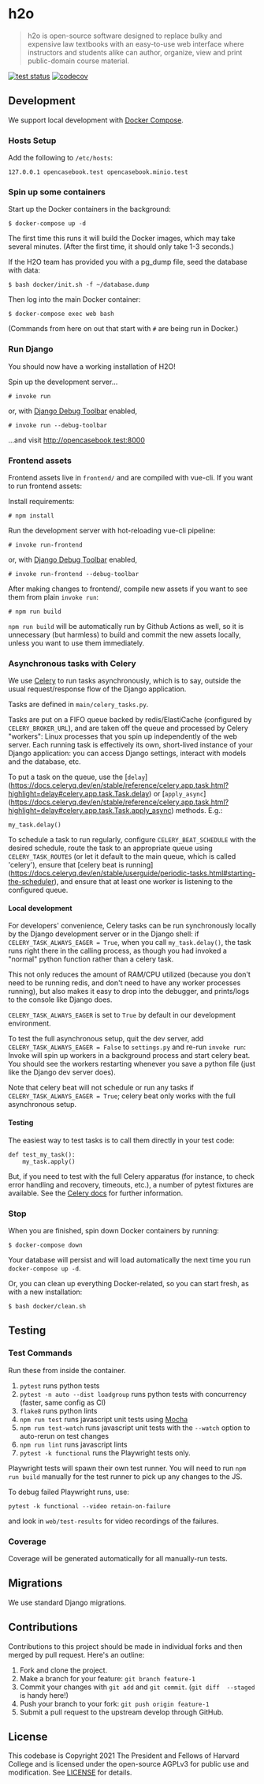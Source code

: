 # h2o

> h2o is open-source software designed to replace bulky and expensive law textbooks with an easy-to-use web interface
>where instructors and students alike can author, organize, view and print public-domain course material.


[![test status](https://github.com/harvard-lil/h2o/actions/workflows/tests.yml/badge.svg)](https://github.com/harvard-lil/h2o/actions)
[![codecov](https://codecov.io/gh/harvard-lil/h2o/branch/develop/graph/badge.svg)](https://codecov.io/gh/harvard-lil/h2o)

## Development

We support local development with [Docker Compose](https://docs.docker.com/compose/).

### Hosts Setup

Add the following to `/etc/hosts`:

    127.0.0.1 opencasebook.test opencasebook.minio.test

### Spin up some containers

Start up the Docker containers in the background:

    $ docker-compose up -d

The first time this runs it will build the Docker images, which
may take several minutes. (After the first time, it should only take
1-3 seconds.)

If the H2O team has provided you with a pg_dump file, seed the database with data:

    $ bash docker/init.sh -f ~/database.dump

Then log into the main Docker container:

    $ docker-compose exec web bash

(Commands from here on out that start with `#` are being run in Docker.)

### Run Django

You should now have a working installation of H2O!

Spin up the development server...

    # invoke run

or, with [Django Debug Toolbar](https://django-debug-toolbar.readthedocs.io/en/latest/index.html#) enabled,

    # invoke run --debug-toolbar

...and visit http://opencasebook.test:8000

### Frontend assets

Frontend assets live in `frontend/` and are compiled with vue-cli. If you want to run frontend assets:

Install requirements:

    # npm install

Run the development server with hot-reloading vue-cli pipeline:

    # invoke run-frontend

or, with [Django Debug Toolbar](https://django-debug-toolbar.readthedocs.io/en/latest/index.html#) enabled,

    # invoke run-frontend --debug-toolbar

After making changes to frontend/, compile new assets if you want to see them from plain `invoke run`:

    # npm run build

`npm run build` will be automatically run by Github Actions as well, so it is unnecessary (but harmless) to build and
commit the new assets locally, unless you want to use them immediately.

### Asynchronous tasks with Celery

We use [Celery](https://docs.celeryq.dev/en/stable/index.html) to run tasks
asynchronously, which is to say, outside the usual request/response flow of the
Django application.

Tasks are defined in `main/celery_tasks.py`.

Tasks are put on a FIFO queue backed by redis/ElastiCache (configured by
`CELERY_BROKER_URL`), and are taken off the queue and processed by
Celery "workers": Linux processes that you spin up independently of the web
server. Each running task is effectively its own, short-lived instance of your
Django application: you can access Django settings, interact with models and
the database, etc.

To put a task on the queue, use the [`delay`]
(https://docs.celeryq.dev/en/stable/reference/celery.app.task.html?highlight=delay#celery.app.task.Task.delay)
or [`apply_async`]
(https://docs.celeryq.dev/en/stable/reference/celery.app.task.html?highlight=delay#celery.app.task.Task.apply_async)
methods. E.g.:

    my_task.delay()

To schedule a task to run regularly, configure `CELERY_BEAT_SCHEDULE` with the
desired schedule, route the task to an appropriate queue using
`CELERY_TASK_ROUTES` (or let it default to the main queue, which is
called 'celery'), ensure that [celery beat is running]
(https://docs.celeryq.dev/en/stable/userguide/periodic-tasks.html#starting-the-scheduler),
and ensure that at least one worker is listening to the configured queue.

#### Local development

For developers' convenience, Celery tasks can be run synchronously locally by
the Django development server or in the Django shell: if
`CELERY_TASK_ALWAYS_EAGER = True`, when you call `my_task.delay()`, the task
runs right there in the calling process, as though you had invoked a "normal"
python function rather than a celery task.

This not only reduces the amount of RAM/CPU utilized (because you don't need to
be running redis, and don't need to have any worker processes running), but
also makes it easy to drop into the debugger, and prints/logs to the console
like Django does.

`CELERY_TASK_ALWAYS_EAGER` is set to `True` by default in our development
environment.

To test the full asynchronous setup, quit the dev server, add
`CELERY_TASK_ALWAYS_EAGER = False` to `settings.py` and re-run `invoke run`:
Invoke will spin up workers in a background process and start celery beat. You
should see the workers restarting whenever you save a python file (just like
the Django dev server does).

Note that celery beat will not schedule or run any tasks if
`CELERY_TASK_ALWAYS_EAGER = True`; celery beat only works with the full
asynchronous setup.

#### Testing

The easiest way to test tasks is to call them directly in your test code:

    def test_my_task():
        my_task.apply()

But, if you need to test with the full Celery apparatus (for instance, to check error handling and recovery, timeouts, etc.), a number of pytest fixtures are available. See the [Celery docs](https://docs.celeryq.dev/en/stable/userguide/testing.html) for further information.


### Stop

When you are finished, spin down Docker containers by running:

    $ docker-compose down

Your database will persist and will load automatically the next time you run `docker-compose up -d`.

Or, you can clean up everything Docker-related, so you can start fresh, as with a new installation:

    $ bash docker/clean.sh


## Testing

### Test Commands

Run these from inside the container.

1. `pytest` runs python tests
1. `pytest -n auto --dist loadgroup` runs python tests with concurrency (faster, same config as CI)
1. `flake8` runs python lints
1. `npm run test` runs javascript unit tests using [Mocha](https://mochajs.org)
1. `npm run test-watch` runs javascript unit tests with the `--watch` option to auto-rerun on test changes
1. `npm run lint` runs javascript lints
1. `pytest -k functional` runs the Playwright tests only.

Playwright tests will spawn their own test runner. You will need to run `npm run build` manually for the test runner to pick up any changes to the JS.

To debug failed Playwright runs, use:

```
pytest -k functional --video retain-on-failure
```

and look in `web/test-results` for video recordings of the failures.

### Coverage

Coverage will be generated automatically for all manually-run tests.

## Migrations

We use standard Django migrations.

## Contributions

Contributions to this project should be made in individual forks and then merged by pull request. Here's an outline:

1. Fork and clone the project.
1. Make a branch for your feature: `git branch feature-1`
1. Commit your changes with `git add` and `git commit`. (`git diff  --staged` is handy here!)
1. Push your branch to your fork: `git push origin feature-1`
1. Submit a pull request to the upstream develop through GitHub.

## License

This codebase is Copyright 2021 The President and Fellows of Harvard College and is licensed under the open-source AGPLv3 for public use and modification. See [LICENSE](LICENSE) for details.

